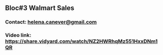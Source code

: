 ## Bloc#3 Walmart Sales

### Contact: helena.canever@gmail.com
### Video link: https://share.vidyard.com/watch/NZ2HWRhqMz551HxxDNm1QR
